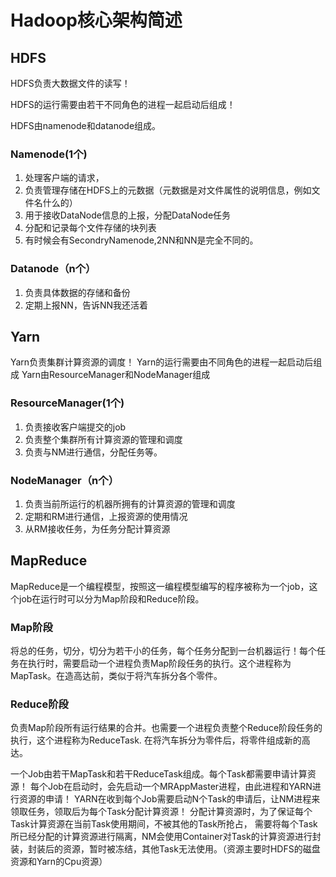 # Hadoop核心架构简述

## HDFS

HDFS负责大数据文件的读写！

HDFS的运行需要由若干不同角色的进程一起启动后组成！

HDFS由namenode和datanode组成。

### Namenode(1个)

1. 处理客户端的请求，
2. 负责管理存储在HDFS上的元数据（元数据是对文件属性的说明信息，例如文件名什么的）
3. 用于接收DataNode信息的上报，分配DataNode任务
4. 分配和记录每个文件存储的块列表
5. 有时候会有SecondryNamenode,2NN和NN是完全不同的。

### Datanode（n个）

1. 负责具体数据的存储和备份
2. 定期上报NN，告诉NN我还活着

## Yarn

Yarn负责集群计算资源的调度！
Yarn的运行需要由不同角色的进程一起启动后组成
Yarn由ResourceManager和NodeManager组成

### ResourceManager(1个)

1. 负责接收客户端提交的job
2. 负责整个集群所有计算资源的管理和调度
3. 负责与NM进行通信，分配任务等。

### NodeManager（n个）

1. 负责当前所运行的机器所拥有的计算资源的管理和调度
2. 定期和RM进行通信，上报资源的使用情况
3. 从RM接收任务，为任务分配计算资源

## MapReduce

MapReduce是一个编程模型，按照这一编程模型编写的程序被称为一个job，这个job在运行时可以分为Map阶段和Reduce阶段。

### Map阶段

将总的任务，切分，切分为若干小的任务，每个任务分配到一台机器运行！每个任务在执行时，需要启动一个进程负责Map阶段任务的执行。这个进程称为MapTask。在造高达前，类似于将汽车拆分各个零件。

### Reduce阶段

负责Map阶段所有运行结果的合并。也需要一个进程负责整个Reduce阶段任务的执行，这个进程称为ReduceTask. 在将汽车拆分为零件后，将零件组成新的高达。

一个Job由若干MapTask和若干ReduceTask组成。每个Task都需要申请计算资源！
每个Job在启动时，会先启动一个MRAppMaster进程，由此进程和YARN进行资源的申请！
YARN在收到每个Job需要启动N个Task的申请后，让NM进程来领取任务，领取后为每个Task分配计算资源！
分配计算资源时，为了保证每个Task计算资源在当前Task使用期间，不被其他的Task所抢占，
需要将每个Task所已经分配的计算资源进行隔离，NM会使用Container对Task的计算资源进行封装，封装后的资源，暂时被冻结，其他Task无法使用。（资源主要时HDFS的磁盘资源和Yarn的Cpu资源）
